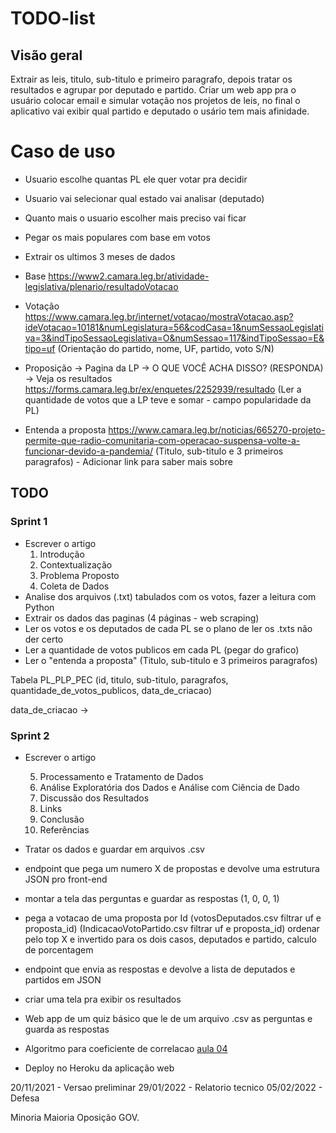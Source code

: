 # TODO-list

## Visão geral
Extrair as leis, titulo, sub-titulo e primeiro paragrafo, depois tratar os resultados e agrupar por deputado e partido.
Criar um web app pra o usuário colocar email e simular votação nos projetos de leis, no final o aplicativo vai exibir qual partido e deputado o usário tem mais afinidade.

# Caso de uso
- Usuario escolhe quantas PL ele quer votar pra decidir
- Usuario vai selecionar qual estado vai analisar (deputado)
- Quanto mais o usuario escolher mais preciso vai ficar
- Pegar os mais populares com base em votos
- Extrair os ultimos 3 meses de dados

- Base
https://www2.camara.leg.br/atividade-legislativa/plenario/resultadoVotacao

- Votação
https://www.camara.leg.br/internet/votacao/mostraVotacao.asp?ideVotacao=10181&numLegislatura=56&codCasa=1&numSessaoLegislativa=3&indTipoSessaoLegislativa=O&numSessao=117&indTipoSessao=E&tipo=uf
(Orientação do partido, nome, UF, partido, voto S/N)

- Proposição -> Pagina da LP -> O QUE VOCÊ ACHA DISSO? (RESPONDA) -> Veja os resultados
https://forms.camara.leg.br/ex/enquetes/2252939/resultado
(Ler a quantidade de votos que a LP teve e somar - campo popularidade da PL)

- Entenda a proposta 
https://www.camara.leg.br/noticias/665270-projeto-permite-que-radio-comunitaria-com-operacao-suspensa-volte-a-funcionar-devido-a-pandemia/
(Titulo, sub-titulo e 3 primeiros paragrafos) - Adicionar link para saber mais sobre

## TODO
### Sprint 1
- Escrever o artigo
    1. Introdução
    2. Contextualização
    3. Problema Proposto
    4. Coleta de Dados
- Analise dos arquivos (.txt) tabulados com os votos, fazer a leitura com Python
- Extrair os dados das paginas (4 páginas - web scraping)
 - Ler os votos e os deputados de cada PL se o plano de ler os .txts não der certo
 - Ler a quantidade de votos publicos em cada PL (pegar do grafico)
 - Ler o "entenda a proposta" (Titulo, sub-titulo e 3 primeiros paragrafos)

 Tabela PL_PLP_PEC (id, titulo, sub-titulo, paragrafos, quantidade_de_votos_publicos, data_de_criacao)

 data_de_criacao -> 

### Sprint 2
- Escrever o artigo

     5. Processamento e Tratamento de Dados   
     6. Análise Exploratória dos Dados e Análise com Ciência de Dado   
     7. Discussão dos Resultados   
     8. Links   
     9. Conclusão    
     10. Referências	   

- Tratar os dados e guardar em arquivos .csv
 - endpoint que pega um numero X de propostas e devolve uma estrutura JSON pro front-end
 - montar a tela das perguntas e guardar as respostas (1, 0, 0, 1)
 - pega a votacao de uma proposta por Id (votosDeputados.csv filtrar uf e proposta_id) (IndicacaoVotoPartido.csv filtrar uf e proposta_id) 
 ordenar pelo top X e invertido para os dois casos, deputados e partido, calculo de porcentagem
 - endpoint que envia as respostas e devolve a lista de deputados e partidos em JSON
 - criar uma tela pra exibir os resultados

- Web app de um quiz básico que le de um arquivo .csv as perguntas e guarda as respostas
- Algoritmo para coeficiente de correlacao [aula 04](https://github.com/andredarcie/my-data-science-notebooks/blob/master/estatistica-e-aplicacoes/aula04_pratica.ipynb)
- Deploy no Heroku da aplicação web

20/11/2021 - Versao preliminar
29/01/2022 - Relatorio tecnico
05/02/2022 - Defesa

Minoria
Maioria
Oposição
GOV.

